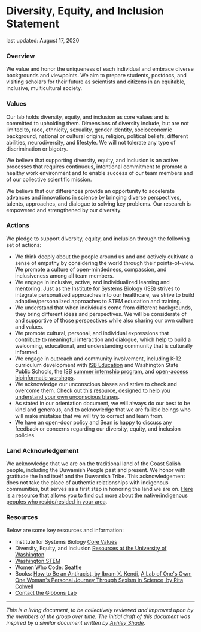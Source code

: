 # Diversity, Equity, and Inclusion Statement

last updated: August 17, 2020

### Overview

We value and honor the uniqueness of each individual and embrace diverse backgrounds and viewpoints. We aim to prepare students, postdocs, and visiting scholars for their future as scientists and citizens in an equitable, inclusive, multicultural society. 


### Values

Our lab holds diversity, equity, and inclusion as core values and is committed to upholding them.  Dimensions of diversity include, but are not limited to, race, ethnicity, sexuality, gender identity, socioeconomic background, national or cultural origins, religion, political beliefs, different abilities, neurodiversity, and lifestyle. We will not tolerate any type of discrimination or bigotry.

 

We believe that supporting diversity, equity, and inclusion is an active processes that requires continuous, intentional commitment to promote a healthy work environment and to enable success of our team members and of our collective scientific mission.



We believe that our differences provide an opportunity to accelerate advances and innovations in science by bringing diverse perspectives, talents, approaches, and dialogue to solving key problems. Our research is empowered and strengthened by our diversity. 


### Actions

We pledge to support diversity, equity, and inclusion through the following set of actions:

* We think deeply about the people around us and and actively cultivate a sense of empathy by considering the world through their points-of-view. We promote a culture of open-mindedness, compassion, and inclusiveness among all team members.
* We engage in inclusive, active, and individualized learning and mentoring. Just as the Institute for Systems Biology (ISB) strives to integrate personalized approaches into our healthcare, we strive to build adaptive/personalized approaches to STEM education and training.
* We understand that when individuals come from different backgrounds, they bring different ideas and perspectives. We will be considerate of and supportive of those perspectives while also sharing our own culture and values. 
* We promote cultural, personal, and individual expressions that contribute to meaningful interaction and dialogue, which help to build a welcoming, educational, and understanding community that is culturally informed.
* We engage in outreach and community involvement, including K-12 curriculum development with [ISB Education](https://isbscience.org/education/) and Washington State Public Schools, the [ISB summer internship program](https://isbscience.org/about/careers/internships/), and [open-access bioinformatic worshops](https://github.com/Gibbons-Lab/isb_course_2020).
* We acknowledge our unconscious biases and strive to check and overcome them. [Check out this resource, designed to help you understand your own unconscious biases](https://implicit.harvard.edu/implicit/takeatest.html).
* As stated in our orientation document, we will always do our best to be kind and generous, and to acknowledge that we are fallible beings who will make mistakes that we will try to correct and learn from.
* We have an open-door policy and Sean is happy to discuss any feedback or concerns regarding our diversity, equity, and inclusion policies.


### Land Acknowledgement

We acknowledge that we are on the traditional land of the Coast Salish people, including the Duwamish People past and present. We honor with gratitude the land itself and the Duwamish Tribe. This acknowledgement does not take the place of authentic relationships with indigenous communities, but serves as a first step in honoring the land we are on. [Here is a resource that allows you to find out more about the native/indigenous peoples who reside/resided in your area](https://native-land.ca/).

### Resources

Below are some key resources and information:

* Institute for Systems Biology [Core Values](https://isbscience.org/about/core-values-goals/)
* Diversity, Equity, and Inclusion [Resources at the University of Washington](https://www.washington.edu/diversity/)
* [Washington STEM](https://washingtonstem.org/)
* Women Who Code: [Seattle](https://www.womenwhocode.com/seattle)
* Books: [How to Be an Antiracist, by Ibram X. Kendi](https://www.penguinrandomhouse.com/books/564299/how-to-be-an-antiracist-by-ibram-x-kendi/), [A Lab of One's Own: One Woman's Personal Journey Through Sexism in Science, by Rita Colwell](https://www.indiebound.org/book/9781501181276)
* [Contact the Gibbons Lab](https://gibbons.isbscience.org/contact/)

___

_This is a living document, to be collectively reviewed and improved upon by the members of the group over time. The initial draft of this document was inspired by a similar document written by [Ashley Shade](https://ashley17061.wixsite.com/shadelab/dei)._


